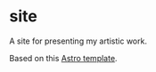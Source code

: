 # site

A site for presenting my artistic work.

Based on this [Astro template](https://astro.build/themes/details/nice-tat/).
